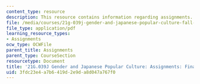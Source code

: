 ```yaml
---
content_type: resource
description: This resource contains information regarding assignments.
file: /media/courses/21g-039j-gender-and-japanese-popular-culture-fall-2015/3fdc23e4a7b6419d2e9da8d047a767f0_MIT21G_039JF15_Final.pdf
file_type: application/pdf
learning_resource_types:
- Assignments
ocw_type: OCWFile
parent_title: Assignments
parent_type: CourseSection
resourcetype: Document
title: '21G.039J Gender and Japanese Popular Culture: Assignments: Final Project'
uid: 3fdc23e4-a7b6-419d-2e9d-a8d047a767f0
---
```


